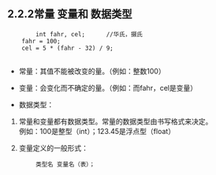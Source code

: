 
## 2.2.2常量 变量和 数据类型

```
    	int fahr, cel;		//华氏，摄氏
	fahr = 100;
	cel = 5 * (fahr - 32) / 9;
``` 
##
* 常量：其值不能被改变的量。（例如：整数100）

* 变量：会变化而不确定的量。（例如：而fahr，cel是变量）

* 数据类型：
1. 常量和变量都有数据类型。常量的数据类型由书写格式来决定。<br>
例如：100是整型（int）；123.45是浮点型（float）

2. 变量定义的一般形式：
```
        类型名 变量名（表）；
``` 
        
	
